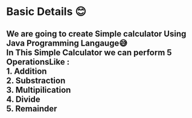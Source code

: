 # Basic Details 😊
<h2>We are going to create Simple calculator Using Java Programming Langauge😅<br>
<center></center>In This Simple Calculator we can perform 5 OperationsLike :<br>
1. Addition<br>
2. Substraction<br>
3. Multipilication<br>
4. Divide<br>
5. Remainder<br></h2></center>
